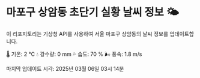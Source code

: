 
# 마포구 상암동 초단기 실황 날씨 정보 🌤️

이 리포지토리는 기상청 API를 사용하여 서울 마포구 상암동의 날씨 정보를 업데이트합니다. 

🌡️ 기온: 2 ℃
💧 강수량: 0 mm
💦 습도: 70 %
🌬️ 풍속: 1.8 m/s

마지막 업데이트 시각: 2025년 03월 06일 03시 14분    
